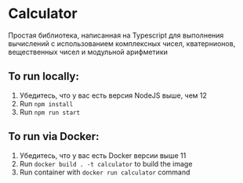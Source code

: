 # Calculator

Простая библиотека, написанная на Typescript для выполнения вычислений с использованием комплексных чисел, кватернионов, вещественных чисел и модульной арифметики

## To run locally:

1. Убедитесь, что у вас есть версия NodeJS выше, чем 12
2. Run `npm install` 
3. Run `npm run start`

## To run via Docker:

1. Убедитесь, что у вас есть Docker версии выше 11
2. Run `docker build . -t calculator` to build the image
3. Run container with `docker run calculator` command
